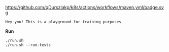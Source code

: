 https://github.com/qDurszlakp/k8s/actions/workflows/maven.yml/badge.svg

````
Hey you! This is a playground for training purposes
````
**Run**
````
./run.sh
./run.sh --run-tests
````